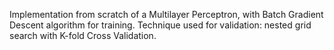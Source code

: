 Implementation from scratch of a Multilayer Perceptron, with Batch Gradient Descent algorithm for training. Technique used for validation: nested grid search with K-fold Cross Validation.

